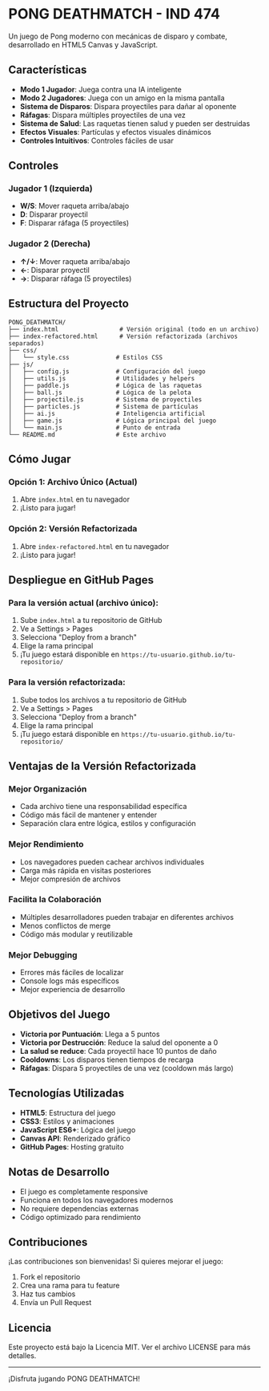 # PONG DEATHMATCH - IND 474

Un juego de Pong moderno con mecánicas de disparo y combate, desarrollado en HTML5 Canvas y JavaScript.

## Características

- **Modo 1 Jugador**: Juega contra una IA inteligente
- **Modo 2 Jugadores**: Juega con un amigo en la misma pantalla
- **Sistema de Disparos**: Dispara proyectiles para dañar al oponente
- **Ráfagas**: Dispara múltiples proyectiles de una vez
- **Sistema de Salud**: Las raquetas tienen salud y pueden ser destruidas
- **Efectos Visuales**: Partículas y efectos visuales dinámicos
- **Controles Intuitivos**: Controles fáciles de usar

## Controles

### Jugador 1 (Izquierda)
- **W/S**: Mover raqueta arriba/abajo
- **D**: Disparar proyectil
- **F**: Disparar ráfaga (5 proyectiles)

### Jugador 2 (Derecha)
- **↑/↓**: Mover raqueta arriba/abajo
- **←**: Disparar proyectil
- **→**: Disparar ráfaga (5 proyectiles)

## Estructura del Proyecto

```
PONG_DEATHMATCH/
├── index.html                 # Versión original (todo en un archivo)
├── index-refactored.html      # Versión refactorizada (archivos separados)
├── css/
│   └── style.css             # Estilos CSS
├── js/
│   ├── config.js             # Configuración del juego
│   ├── utils.js              # Utilidades y helpers
│   ├── paddle.js             # Lógica de las raquetas
│   ├── ball.js               # Lógica de la pelota
│   ├── projectile.js         # Sistema de proyectiles
│   ├── particles.js          # Sistema de partículas
│   ├── ai.js                 # Inteligencia artificial
│   ├── game.js               # Lógica principal del juego
│   └── main.js               # Punto de entrada
└── README.md                 # Este archivo
```

## Cómo Jugar

### Opción 1: Archivo Único (Actual)
1. Abre `index.html` en tu navegador
2. ¡Listo para jugar!

### Opción 2: Versión Refactorizada
1. Abre `index-refactored.html` en tu navegador
2. ¡Listo para jugar!

## Despliegue en GitHub Pages

### Para la versión actual (archivo único):
1. Sube `index.html` a tu repositorio de GitHub
2. Ve a Settings > Pages
3. Selecciona "Deploy from a branch"
4. Elige la rama principal
5. ¡Tu juego estará disponible en `https://tu-usuario.github.io/tu-repositorio/`

### Para la versión refactorizada:
1. Sube todos los archivos a tu repositorio de GitHub
2. Ve a Settings > Pages
3. Selecciona "Deploy from a branch"
4. Elige la rama principal
5. ¡Tu juego estará disponible en `https://tu-usuario.github.io/tu-repositorio/`

## Ventajas de la Versión Refactorizada

### Mejor Organización
- Cada archivo tiene una responsabilidad específica
- Código más fácil de mantener y entender
- Separación clara entre lógica, estilos y configuración

### Mejor Rendimiento
- Los navegadores pueden cachear archivos individuales
- Carga más rápida en visitas posteriores
- Mejor compresión de archivos

### Facilita la Colaboración
- Múltiples desarrolladores pueden trabajar en diferentes archivos
- Menos conflictos de merge
- Código más modular y reutilizable

### Mejor Debugging
- Errores más fáciles de localizar
- Console logs más específicos
- Mejor experiencia de desarrollo

## Objetivos del Juego

- **Victoria por Puntuación**: Llega a 5 puntos
- **Victoria por Destrucción**: Reduce la salud del oponente a 0
- **La salud se reduce**: Cada proyectil hace 10 puntos de daño
- **Cooldowns**: Los disparos tienen tiempos de recarga
- **Ráfagas**: Dispara 5 proyectiles de una vez (cooldown más largo)

## Tecnologías Utilizadas

- **HTML5**: Estructura del juego
- **CSS3**: Estilos y animaciones
- **JavaScript ES6+**: Lógica del juego
- **Canvas API**: Renderizado gráfico
- **GitHub Pages**: Hosting gratuito

## Notas de Desarrollo

- El juego es completamente responsive
- Funciona en todos los navegadores modernos
- No requiere dependencias externas
- Código optimizado para rendimiento

## Contribuciones

¡Las contribuciones son bienvenidas! Si quieres mejorar el juego:

1. Fork el repositorio
2. Crea una rama para tu feature
3. Haz tus cambios
4. Envía un Pull Request

## Licencia

Este proyecto está bajo la Licencia MIT. Ver el archivo LICENSE para más detalles.

---

¡Disfruta jugando PONG DEATHMATCH! 